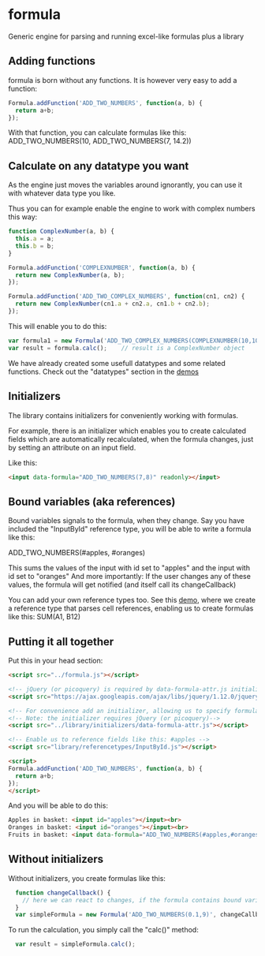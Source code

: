 # formula
Generic engine for parsing and running excel-like formulas plus a library


## Adding functions
formula is born without any functions. It is however very easy to add a function:

```javascript
Formula.addFunction('ADD_TWO_NUMBERS', function(a, b) {
  return a+b;
});
```

With that function, you can calculate formulas like this:
ADD_TWO_NUMBERS(10, ADD_TWO_NUMBERS(7, 14.2))


## Calculate on any datatype you want
As the engine just moves the variables around ignorantly, you can use it with whatever data type you like.

Thus you can for example enable the engine to work with complex numbers this way:

```javascript
function ComplexNumber(a, b) {
  this.a = a;
  this.b = b;
}

Formula.addFunction('COMPLEXNUMBER', function(a, b) {
  return new ComplexNumber(a, b);
});

Formula.addFunction('ADD_TWO_COMPLEX_NUMBERS', function(cn1, cn2) {
  return new ComplexNumber(cn1.a + cn2.a, cn1.b + cn2.b);
});
```

This will enable you to do this:
```javascript
var formula1 = new Formula('ADD_TWO_COMPLEX_NUMBERS(COMPLEXNUMBER(10,10),COMPLEXNUMBER(1,16))');
var result = formula.calc();    // result is a ComplexNumber object
```

We have already created some usefull datatypes and some related functions. Check out the "datatypes" section in the <a href="http://rosell.dk/formula/demos/">demos</a>


## Initializers
The library contains initializers for conveniently working with formulas.

For example, there is an initializer which enables you to create calculated fields which are automatically recalculated, when the formula changes, just by setting an attribute on an input field. 

Like this:

````HTML
<input data-formula="ADD_TWO_NUMBERS(7,8)" readonly></input>
````


## Bound variables (aka references)
Bound variables signals to the formula, when they change.
Say you have included the "InputById" reference type, you will be able to write a formula like this:

ADD_TWO_NUMBERS(#apples, #oranges)

This sums the values of the input with id set to "apples" and the input with id set to "oranges"
And more importantly: If the user changes any of these values, the formula will get notified (and itself call its changeCallback)

You can add your own reference types too. See this <a href="http://rosell.dk/formula/demos/custom-parser.html">demo</a>, where we create a reference type that parses cell references, enabling us to create formulas like this: SUM(A1, B12)

## Putting it all together
Put this in your head section:

```HTML
<script src="../formula.js"></script>

<!-- jQuery (or picoquery) is required by data-formula-attr.js initializer -->
<script src="https://ajax.googleapis.com/ajax/libs/jquery/1.12.0/jquery.min.js"></script>

<!-- For convenience add an initializer, allowing us to specify formulas in the data-formula attribute of input fields -->
<!-- Note: the initializer requires jQuery (or picoquery)-->
<script src="../library/initializers/data-formula-attr.js"></script>

<!-- Enable us to reference fields like this: #apples -->
<script src="library/referencetypes/InputById.js"></script>

<script>
Formula.addFunction('ADD_TWO_NUMBERS', function(a, b) {
  return a+b;
});
</script>
```

And you will be able to do this:
```HTML
Apples in basket: <input id="apples"></input><br>
Oranges in basket: <input id="oranges"></input><br>
Fruits in basket: <input data-formula="ADD_TWO_NUMBERS(#apples,#oranges)" readonly></input>
```


## Without initializers

Without initializers, you create formulas like this:

```javascript
  function changeCallback() {
    // here we can react to changes, if the formula contains bound variables (aka references)
  }
  var simpleFormula = new Formula('ADD_TWO_NUMBERS(0.1,9)', changeCallback);
```

To run the calculation, you simply call the "calc()" method:

```javascript
  var result = simpleFormula.calc();
```









